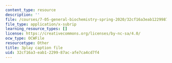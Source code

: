 ```yaml
---
content_type: resource
description: ''
file: /courses/7-05-general-biochemistry-spring-2020/32cf16a3eab1229987acafe7ca4cd7f4_2Q1GUhhc9is.srt
file_type: application/x-subrip
learning_resource_types: []
license: https://creativecommons.org/licenses/by-nc-sa/4.0/
ocw_type: OCWFile
resourcetype: Other
title: 3play caption file
uid: 32cf16a3-eab1-2299-87ac-afe7ca4cd7f4
---
```

